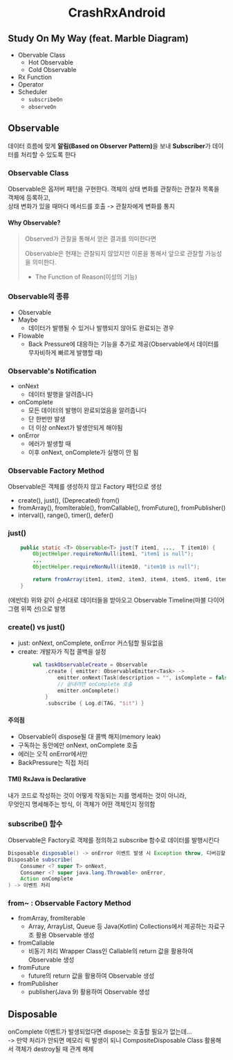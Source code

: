 <h1 align="center"> CrashRxAndroid </h1>

<h2> Study On My Way (feat. Marble Diagram) </h2>

- Obervable Class
    - Hot Observable
    - Cold Observable
- Rx Function
- Operator
- Scheduler
    - ``subscribeOn``
    - ``observeOn``

<h2> Observable </h2>

데이터 흐름에 맞게 <b>알림(Based on Observer Pattern)</b>을 보내 **Subscriber**가 데이터를 처리할 수 있도록 한다

<h3> Observable Class </h3>

Observable은 옵저버 패턴을 구현한다. 객체의 상태 변화를 관찰하는 관찰자 목록을 객체에 등록하고,<br/>
상태 변화가 있을 때마다 메서드를 호출 -> 관찰자에게 변화를 통지

<h4> Why Observable? </h4>

> Observed가 관찰을 통해서 얻은 결과를 의미한다면
>
> Observable은 현재는 관찰되지 않았지만 이론을 통해서 앞으로 관찰할 가능성을 의미한다.
> - The Function of Reason(이성의 기능)

<h3> Observable의 종류 </h3>

- Observable
- Maybe
    - 데이터가 발행될 수 있거나 발행되지 않아도 완료되는 경우
- Flowable
    - Back Pressure에 대응하는 기능을 추가로 제공(Observable에서 데이터를 무자비하게 빠르게 발행할 때)

<h3> Observable's Notification </h3>

- onNext
    - 데이터 발행을 알려줍니다
- onComplete
    - 모든 데이터의 발행이 완료되었음을 알려줍니다
    - 단 한번만 발생
    - 더 이상 onNext가 발생안되게 해야됨
- onError
    - 에러가 발생할 때
    - 이후 onNext, onComplete가 실행이 안 됨

<h3> Observable Factory Method </h3>

Observable은 객체를 생성하지 않고 Factory 패턴으로 생성

- create(), just(), (Deprecated) from()
- fromArray(), fromIterable(), fromCallable(), fromFuture(), fromPublisher()
- interval(), range(), timer(), defer()

<h3> just() </h3>

```java
    public static <T> Observable<T> just(T item1, ...,  T item10) {
        ObjectHelper.requireNonNull(item1, "item1 is null");
        ...
        ObjectHelper.requireNonNull(item10, "item10 is null");

        return fromArray(item1, item2, item3, item4, item5, item6, item7, item8, item9, item10);
    }
````

(에반데) 위와 같이 순서대로 데이터들을 받아오고 Observable Timeline(마블 다이어그램 위쪽 선)으로 발행

<h3> create() vs just() </h3>

- just: onNext, onComplete, onError 커스텀할 필요없음
- create: 개발자가 직접 콜백을 설정

```kotlin
        val taskObservableCreate = Observable
            .create { emitter: ObservableEmitter<Task> ->
                emitter.onNext(Task(description = "", isComplete = false, priority = 0))
                // 끝내려면 onComplete 호출
                emitter.onComplete()
            }
            .subscribe { Log.d(TAG, "$it") }
```

<h4> 주의점 </h4>

- Observable이 dispose될 대 콜백 해지(memory leak)
- 구독하는 동안에만 onNext, onComplete 호출
- 에러는 오직 onError에서만
- BackPressure는 직접 처리

<h4> TMI) RxJava is Declarative </h4>

내가 코드로 작성하는 것이 어떻게 작동되는 지를 명세하는 것이 아니라,<br/>
무엇인지 명세해주는 방식, 이 객체가 어떤 객체인지 정의함

<h3> subscribe() 함수 </h3>

Observable은 Factory로 객체를 정의하고 subscribe 함수로 데이터를 발행시킨다

```java
Disposable disposable() -> onError 이벤트 발생 시 Exception throw, 디버깅할 때 사용
Disposable subscribe(
    Consumer <? super T> onNext,
    Consumer <? super java.lang.Throwable> onError,
    Action onComplete
) -> 이벤트 처리
```

<h3> from~ : Observable Factory Method </h3>

- fromArray, fromIterable
    - Array, ArrayList, Queue 등 Java(Kotlin) Collections에서 제공하는 자료구조 활용 Observable 생성
- fromCallable
    - 비동기 처리 Wrapper Class인 Callable의 return 값을 활용하여 Observable 생성
- fromFuture
    - future의 return 값을 활용하여 Observable 생성
- fromPublisher
    - publisher(Java 9) 활용하여 Observable 생성

<h2> Disposable </h2>

onComplete 이벤트가 발생되었다면 dispose는 호출할 필요가 없는데...<br/>
-> 만약 처리가 안되면 메모리 릭 발생이 되니 CompositeDisposable Class 활용해서 객체가 destroy될 때 관계 해제




